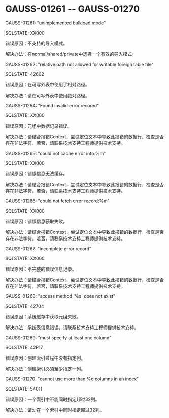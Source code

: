 # GAUSS-01261 -- GAUSS-01270<a name="ZH-CN_TOPIC_0302072900"></a>

GAUSS-01261: "unimplemented bulkload mode"

SQLSTATE: XX000

错误原因：不支持的导入模式。

解决办法：在normal/shared/private中选择一个有效的导入模式。

GAUSS-01262: "relative path not allowed for writable foreign table file"

SQLSTATE: 42602

错误原因：在可写外表中使用了相对路径。

解决办法：请在可写外表中使用绝对路径。

GAUSS-01264: "Found invalid error recored"

SQLSTATE: XX000

错误原因：元组中数据记录错误。

解决办法：请结合报错Context，尝试定位文本中导致此报错的数据行，检查是否存在非法字符。若否，请联系技术支持工程师提供技术支持。

GAUSS-01265: "could not cache error info:%m"

SQLSTATE: XX000

错误原因：错误信息无法缓存。

解决办法：请结合报错Context，尝试定位文本中导致此报错的数据行，检查是否存在非法字符。若否，请联系技术支持工程师提供技术支持。

GAUSS-01266: "could not fetch error record:%m"

SQLSTATE: XX000

错误原因：错误信息获取失败。

解决办法：请结合报错Context，尝试定位文本中导致此报错的数据行，检查是否存在非法字符。若否，请联系技术支持工程师提供技术支持。

GAUSS-01267: "incomplete error record"

SQLSTATE: XX000

错误原因：不完整的错误信息记录。

解决办法：请结合报错Context，尝试定位文本中导致此报错的数据行，检查是否存在非法字符。若否，请联系技术支持工程师提供技术支持。

GAUSS-01268: "access method '%s' does not exist"

SQLSTATE: 42704

错误原因：系统缓存中获取元组失败。

解决办法：系统表信息错误，请联系技术支持工程师提供技术支持。

GAUSS-01269: "must specify at least one column"

SQLSTATE: 42P17

错误原因：创建索引过程中没有指定列。

解决办法：创建索引必须至少指定一列。

GAUSS-01270: "cannot use more than %d columns in an index"

SQLSTATE: 54011

错误原因：一个索引中不能同时指定超过32列。

解决办法：请勿在一个索引中同时指定超过32列。
